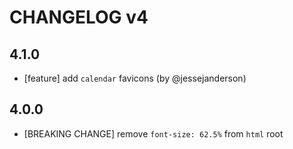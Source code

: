 # CHANGELOG v4

## 4.1.0

- [feature] add `calendar` favicons (by @jessejanderson)

## 4.0.0

- [BREAKING CHANGE] remove `font-size: 62.5%` from `html` root
